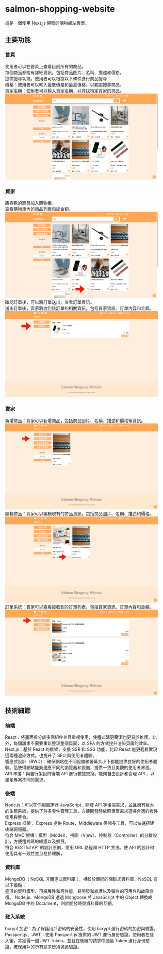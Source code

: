 # salmon-shopping-website

這是一個使用 Next.js 開發的購物網站專案。

## 主要功能

### 首頁

使用者可以在首頁上查看目前所有的商品。  
每個商品都附有詳細資訊，包括商品圖片、名稱、描述和價格。  
提供搜尋功能，使用者可以根據以下條件進行商品搜尋：  
價格：使用者可以輸入最低價格和最高價格，以範圍搜尋商品。  
賣家名稱：使用者可以輸入賣家名稱，以尋找特定賣家的商品。
![Cat GIF](/demo/searchProduct.gif)

### 買家

將喜歡的商品加入購物車。  
查看購物車內的商品列表和總金額。  
![Cat GIF](/demo/cart.gif)
確認訂單後，可以將訂單送出、查看訂單資訊。  
送出訂單後，賣家將收到該訂單的相關資訊，包括買家資訊、訂單內容和金額。
![Cat GIF](/demo/BuyerOrder.gif)

### 賣家

新增商品：賣家可以新增商品，包括商品圖片、名稱、描述和價格等資訊。  
![Cat GIF](/demo/createProduct.gif)
編輯商品：賣家可以編輯現有的商品資訊，包括商品圖片、名稱、描述和價格。  
![Cat GIF](/demo/editProduct.gif)
訂單系統：賣家可以查看接收到的訂單列表，包括買家資訊、訂單內容和金額。
![Cat GIF](/demo/order.gif)

## 技術細節

### 前端

React：將畫面拆分成多個組件並且重複使用，使程式碼更簡潔也更易於維護。此外，每個請求不需要重新整理整個頁面，以 SPA 的方式提升渲染頁面的效率。  
Next.js：基於 React 的框架，支援 SSR 和 SSG 功能，比起 React 能更輕鬆實現這兩種渲染方式，也提升了 SEO 與使用者體驗。  
響應式設計（RWD）：確保網站在不同設備和螢幕大小下都能提供良好的使用者體驗。這使得網站能夠適應不同的瀏覽器和設備，提供一致且美觀的使用者界面。  
API 串接：與自行架設的後端 API 進行數據交換。能夠自由設計和管理 API ，以滿足專案不同的需求。

### 後端

Node.js：可以在伺服器運行 JavaScript、開發 API 等後端需求，並且擁有龐大的生態系統，提供了許多套件管理工具，方便開發時依照專案需求選擇合適的套件使用與整合。  
Express 框架： Express 提供 Route、Middleware 等諸多工具，可以快速搭建後端伺服器。  
符合 MVC 架構：模型（Model）、視圖（View）、控制器（Controller）的分離設計，方便程式碼的維護以及擴展。  
符合 RESTful API 的設計原則，使用 URL 路徑和 HTTP 方法。使 API 的設計和使用具有一致性並且易於理解，

### 資料庫

MongoDB（ NoSQL 非關連式資料庫 ），相較於傳統的關聯式資料庫，NoSQL 有以下優點：  
靈活的資料模型、可擴展性和高性能、易開發和維護以及彈性的可用性和故障恢復。
Node.js、MongoDB 透過 Mongoose 將 JavaScript 中的 Object 轉換成 MongoDB 中的 Document，利於開發時與資料庫的互動。

### 登入系統

bcrypt 加密：為了保護用戶密碼的安全性，使用 bcrypt 進行密碼的加密與驗證。  
Passport.js、JWT：使用 Passport.js 提供的 JWT 進行身份驗證。使用者在登入後，將獲得一個 JWT Token，並且在後續的請求中通過 Token 進行身份驗證，確保用戶的所有請求皆須通過驗證。
